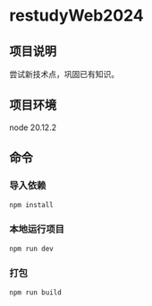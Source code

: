 # restudyWeb2024

## 项目说明
尝试新技术点，巩固已有知识。

## 项目环境 
node 20.12.2

## 命令

### 导入依赖

```sh
npm install
```

### 本地运行项目

```sh
npm run dev
```

### 打包

```sh
npm run build
```

